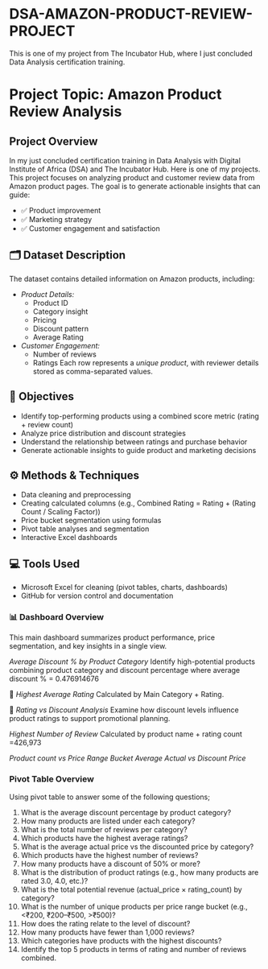 # DSA-AMAZON-PRODUCT-REVIEW-PROJECT
This is one of my project from The Incubator Hub, where I just concluded Data Analysis certification training.

# Project Topic: Amazon Product Review Analysis

## Project Overview
In my just concluded certification training in Data Analysis with Digital Institute of Africa (DSA) and The Incubator Hub. Here is one of my projects. This project focuses on analyzing product and customer review data from Amazon product pages. The goal is to generate actionable insights that can guide:

- ✅   Product improvement
- ✅   Marketing strategy
- ✅   Customer engagement and satisfaction

## 🗂 Dataset Description

The dataset contains detailed information on Amazon products, including:

- *Product Details:*
  - Product ID
  - Category insight
  - Pricing
  - Discount pattern
  - Average Rating
- *Customer Engagement:*
  - Number of reviews
  - Ratings
Each row represents a *unique product*, with reviewer details stored as comma-separated values.

## 🎯 Objectives

- Identify top-performing products using a combined score metric (rating + review count)
- Analyze price distribution and discount strategies
- Understand the relationship between ratings and purchase behavior
- Generate actionable insights to guide product and marketing decisions

## ⚙ Methods & Techniques
- Data cleaning and preprocessing
- Creating calculated columns (e.g., Combined Rating  = Rating + (Rating Count / Scaling Factor))
- Price bucket segmentation using formulas
- Pivot table analyses and segmentation
- Interactive Excel dashboards

## 💻 Tools Used

- Microsoft Excel for cleaning (pivot tables, charts, dashboards) 
- GitHub for version control and documentation


### 📊 Dashboard Overview

This main dashboard summarizes product performance, price segmentation, and key insights in a single view. 

*Average Discount % by Product Category*
Identify high-potential products combining product category and discount percentage where average discount % = 0.476914676

💸 *Highest Average Rating*
Calculated by Main Category + Rating.


🎯 *Rating vs Discount Analysis*
Examine how discount levels influence product ratings to support promotional planning.

*Highest Number of Review*
Calculated by product name + rating count =426,973

*Product count vs Price Range Bucket*
*Average Actual vs  Discount Price* 

### Pivot Table Overview
Using pivot table to answer some of the following questions;

1.	What is the average discount percentage by product category? 
2.	How many products are listed under each category? 
3.	What is the total number of reviews per category?  
4.	Which products have the highest average ratings? 
5.	What is the average actual price vs the discounted price by category? 
6.	Which products have the highest number of reviews? 
7.	How many products have a discount of 50% or more? 
8.	What is the distribution of product ratings (e.g., how many products are rated 3.0, 
4.0, etc.)? 
9.	What is the total potential revenue (actual_price × rating_count) by category? 
10.	What is the number of unique products per price range bucket (e.g., <₹200, ₹200–₹500, >₹500)? 
11.	How does the rating relate to the level of discount? 
12.	How many products have fewer than 1,000 reviews? 
13.	Which categories have products with the highest discounts? 
14.	Identify the top 5 products in terms of rating and number of reviews combined. 















